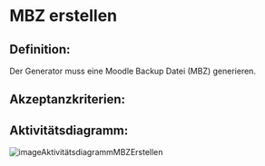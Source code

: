 # MBZ erstellen

## Definition:

Der Generator muss eine Moodle Backup Datei (MBZ) generieren.

## Akzeptanzkriterien:


## Aktivitätsdiagramm:

![imageAktivitätsdiagrammMBZErstellen](imageAktivitätsdiagrammMBZErstellen.png)
